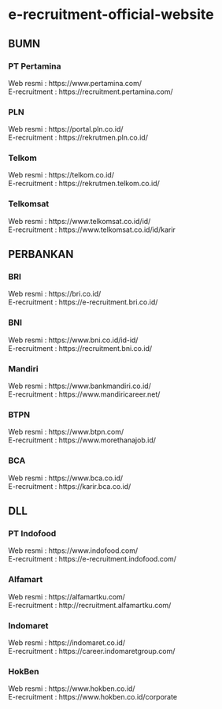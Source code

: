 <h1>e-recruitment-official-website</h1>

<h2>BUMN</h2>
<h3>PT Pertamina</h3>
<p>Web resmi : https://www.pertamina.com/ <br>
  E-recruitment : https://recruitment.pertamina.com/</p>

<h3>PLN</h3>
<p>Web resmi : https://portal.pln.co.id/ <br>
E-recruitment : https://rekrutmen.pln.co.id/</p>

<h3>Telkom</h3>
<p>Web resmi : https://telkom.co.id/ <br>
E-recruitment : https://rekrutmen.telkom.co.id/</p>

<h3>Telkomsat</h3>
<p>Web resmi : https://www.telkomsat.co.id/id/ <br>
E-recruitment : https://www.telkomsat.co.id/id/karir</p>

<h2>PERBANKAN</h2>
<h3>BRI</h3>
<p>Web resmi : https://bri.co.id/ <br>
E-recruitment : https://e-recruitment.bri.co.id/</p>

<h3>BNI</h3>
<p>Web resmi : https://www.bni.co.id/id-id/ <br>
E-recruitment : https://recruitment.bni.co.id/</p>

<h3>Mandiri</h3>
<p>Web resmi : https://www.bankmandiri.co.id/ <br>
E-recruitment : https://www.mandiricareer.net/</p>

<h3>BTPN</h3>
<p>Web resmi : https://www.btpn.com/ <br>
E-recruitment : https://www.morethanajob.id/</p>

<h3>BCA</h3>
<p>Web resmi : https://www.bca.co.id/ <br>
E-recruitment : https://karir.bca.co.id/</p>

<h2>DLL</h2>
<h3>PT Indofood</h3>
<p>Web resmi : https://www.indofood.com/ <br>
  E-recruitment : https://e-recruitment.indofood.com/</p>

<h3>Alfamart</h3>
<p>Web resmi : https://alfamartku.com/ <br>
E-recruitment : http://recruitment.alfamartku.com/</p>

<h3>Indomaret</h3>
<p>Web resmi : https://indomaret.co.id/ <br>
E-recruitment : https://career.indomaretgroup.com/</p>

<h3>HokBen</h3>
<p>Web resmi : https://www.hokben.co.id/ <br>
E-recruitment : https://www.hokben.co.id/corporate</p>
